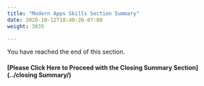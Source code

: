 ```yaml
---
title: "Modern Apps Skills Section Summary"
date: 2020-10-12T18:40:26-07:00
weight: 3035

---
```

You have reached the end of this section.

#### [Please Click Here to Proceed with the Closing Summary Section](../closing Summary/)
